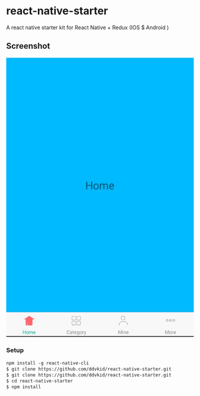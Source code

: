 # react-native-starter
A react native starter kit for React Native + Redux (IOS $ Android )
## Screenshot

![Starter](./screenshots/home.jpg)

### Setup

```
npm install -g react-native-cli
$ git clone https://github.com/ddvkid/react-native-starter.git
$ git clone https://github.com/ddvkid/react-native-starter.git
$ cd react-native-starter
$ npm install
```
